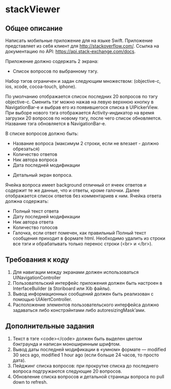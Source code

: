 # stackViewer
## Общее описание
Написать мобильные приложение для на языке Swift. Приложение представляет из себя клиент для http://stackoverflow.com/. Ссылка на документацию по API: https://api.stack-exchange.com/docs.

Приложение должно содержать 2 экрана:
* Список вопросов по выбранному тэгу.

Набор тэгов ограничен и задан следующим множеством: (objective-c, ios, xcode, cocoa-touch, iphone).

По умолчанию отображается список последних 20 вопросов по тэгу objective-c. Сменить тэг можно нажав на левую верхнюю кнопку в NavigationBar-е и выбрав его из появившегося списка в UIPickerView. При выборе нового тэга отображается Activity-индикатор на время загрузки 20 вопросов по новому тэгу, после чего список обновляется. Название тэга обновляется в NavigationBar-e.

В списке вопросов должно быть:
 - Название вопроса (максимум 2 строки, если не влезает - должно обрезаться) 
 - Количество ответов
 - Ник автора вопроса
 - Дата последней модификации

* Детальный экран вопроса.

Ячейка вопроса имеет background отличный от ячеек ответов и содержит те же данные, что и ответы, кроме галочки. Далее отображается список ответов без комментариев к ним. Ячейка ответа должна содержать:
 - Полный текст ответа
 - Дату последней модификации
 - Ник автора ответа
 - Количество голосов
 - Галочка, если ответ помечен, как правильный
Полный текст сообщения приходит в формате html. Необходимо удалить из строки все тэги и обрабатывать только перенос строки (\<br> и \</br>).

## Требования к коду
1. Для навигации между экранами должен использоваться UINavigationController
2. Пользовательский интерфейс приложения должен быть настроен в InterfaceBuilder
(в Storiboard или Xib файлы).
3. Вывод информационных сообщений должен быть реализован с помощью UIAlertController.
4. Расположение элементов пользовательского интерфейса должно задаваться либо
констрэйнтами либо autoresizingMask’ами.

## Дополнительные задания
1. Текст в тэге \<code>\</code> должен быть выделен цветом бэкграунда и написан моноширинным шрифтом.
2. Вывод даты последней модификации в «умном» формате — modified 30 secs ago, modified 1 hour ago (если больше 24 часов, то просто дата).
3. Пейджинг списка вопросов: при прокрутке списка до последнего вопроса подгружаются следующие 20 вопросов.
4. Обновление списка вопросов и детальной страницы вопроса по pull down to refresh.
